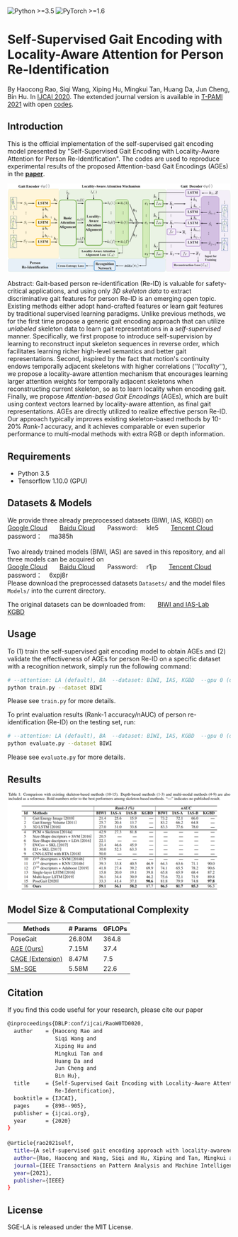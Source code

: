 ![Python >=3.5](https://img.shields.io/badge/Python->=3.5-blue.svg)
![PyTorch >=1.6](https://img.shields.io/badge/Tensorflow->=1.10-yellow.svg)
# Self-Supervised Gait Encoding with Locality-Aware Attention for Person Re-Identification
By Haocong Rao, Siqi Wang, Xiping Hu, Mingkui Tan, Huang Da, Jun Cheng, Bin Hu. In [IJCAI 2020](https://www.ijcai.org/Proceedings/2020/125). The extended journal version is available in [T-PAMI 2021](https://ieeexplore.ieee.org/abstract/document/9466418) with open [codes](https://github.com/Kali-Hac/Locality-Awareness-SGE).

## Introduction
This is the official implementation of the self-supervised gait encoding model presented by "Self-Supervised Gait Encoding with Locality-Aware Attention for Person Re-Identification".
The codes are used to reproduce experimental results of the proposed Attention-basd Gait Encodings (AGEs) in the [**paper**](https://www.ijcai.org/proceedings/2020/0125.pdf).

![image](https://github.com/Kali-Hac/SGE-LA/blob/master/img/overview.png)

Abstract: Gait-based person re-identification (Re-ID) is valuable for safety-critical applications, and using only *3D skeleton data* to extract discriminative gait features for person Re-ID is an emerging open topic. Existing methods either adopt hand-crafted features or learn gait features by traditional supervised learning paradigms. Unlike previous methods, we for the first time propose a generic gait encoding approach that can utilize *unlabeled* skeleton data to learn gait representations in a *self-supervised* manner. Specifically, we first propose to introduce self-supervision by learning to reconstruct input skeleton sequences in reverse order, which facilitates learning richer high-level semantics and better gait representations. Second, inspired by the fact that motion's continuity endows temporally adjacent skeletons with higher correlations (''*locality*''), we propose a locality-aware attention mechanism that encourages learning larger attention weights for temporally adjacent skeletons when reconstructing current skeleton, so as to learn locality when encoding gait. Finally, we propose *Attention-based Gait Encodings* (AGEs), which are built using context vectors learned by locality-aware attention, as final gait representations. AGEs are directly utilized to realize effective person Re-ID. Our approach typically improves existing skeleton-based methods by 10-20% *Rank-1* accuracy, and it achieves comparable or even superior performance to multi-modal methods with extra RGB or depth information.

## Requirements
- Python 3.5
- Tensorflow 1.10.0 (GPU)

## Datasets \& Models
We provide three already preprocessed datasets (BIWI, IAS, KGBD) on <br/>
[Google Cloud](https://drive.google.com/drive/folders/1apjNcFvlUk9kqnqB1khI3k1HX_cNH46p?usp=sharing) &nbsp; &nbsp; &nbsp;
[Baidu Cloud](https://pan.baidu.com/s/1oOvY2pHM7DFQWcwfVwu6Lw) &nbsp; &nbsp; &nbsp; Password: &nbsp; &nbsp; kle5 &nbsp; &nbsp; &nbsp;
[Tencent Cloud](https://share.weiyun.com/5faKfq4) &nbsp; &nbsp; &nbsp; password：&nbsp; &nbsp; ma385h <br/>
<br />
Two already trained models (BIWI, IAS) are saved in this repository, and all three models can be acquired on <br />
[Google Cloud](https://drive.google.com/drive/folders/1I7eSd37ArGJt46ZfUSzXT0ciDvgW9m-K?usp=sharing) &nbsp; &nbsp; &nbsp;
[Baidu Cloud](https://pan.baidu.com/s/1367Gy-Bk9ojOrXveqCcm0Q) &nbsp; &nbsp; &nbsp; Password: &nbsp; &nbsp; r1jp &nbsp; &nbsp; &nbsp;
[Tencent Cloud](https://share.weiyun.com/5EBPkPZ) &nbsp; &nbsp; &nbsp; password：&nbsp; &nbsp; 6xpj8r  <br/> 
Please download the preprocessed datasets ``Datasets/`` and the model files ``Models/`` into the current directory. 
<br/>

The original datasets can be downloaded from:  &nbsp; &nbsp; &nbsp; [BIWI and IAS-Lab](http://robotics.dei.unipd.it/reid/index.php/downloads) &nbsp; &nbsp; &nbsp;
[KGBD](https://www.researchgate.net/publication/275023745_Kinect_Gait_Biometry_Dataset_-_data_from_164_individuals_walking_in_front_of_a_X-Box_360_Kinect_Sensor) 
 
## Usage

To (1) train the self-supervised gait encoding model to obtain AGEs and (2) validate the effectiveness of AGEs for person Re-ID on a specific dataset with a recognition network,  simply run the following command: 

```bash
# --attention: LA (default), BA  --dataset: BIWI, IAS, KGBD  --gpu 0 (default)
python train.py --dataset BIWI
```
Please see ```train.py``` for more details.

To print evaluation results (Rank-1 accuracy/nAUC) of person re-identification (Re-ID) on the testing set, run:

```bash
# --attention: LA (default), BA  --dataset: BIWI, IAS, KGBD  --gpu 0 (default)
python evaluate.py --dataset BIWI
```

Please see ```evaluate.py``` for more details.

## Results
![results](img/AGE-results.png)

## Model Size & Computational Complexity
| Methods  | # Params | GFLOPs |
|----------|----------|--------|
| PoseGait |   26.80M |  364.8 |
| [AGE (Ours)](https://github.com/Kali-Hac/SGE-LA)      |    7.15M |   37.4 |
| [CAGE (Extension)](https://github.com/Kali-Hac/Locality-Awareness-SGE)     |    8.47M |    7.5 |
| [SM-SGE](https://github.com/Kali-Hac/SM-SGE)   |    5.58M |   22.6 |


## Citation
If you find this code useful for your research, please cite our paper
```bash
@inproceedings{DBLP:conf/ijcai/RaoW0TD0020,
  author    = {Haocong Rao and
               Siqi Wang and
               Xiping Hu and
               Mingkui Tan and
               Huang Da and
               Jun Cheng and
               Bin Hu},
  title     = {Self-Supervised Gait Encoding with Locality-Aware Attention for Person
               Re-Identification},
  booktitle = {IJCAI},
  pages     = {898--905},
  publisher = {ijcai.org},
  year      = {2020}
}

@article{rao2021self,
  title={A self-supervised gait encoding approach with locality-awareness for 3D skeleton based person re-identification},
  author={Rao, Haocong and Wang, Siqi and Hu, Xiping and Tan, Mingkui and Guo, Yi and Cheng, Jun and Liu, Xinwang and Hu, Bin},
  journal={IEEE Transactions on Pattern Analysis and Machine Intelligence},
  year={2021},
  publisher={IEEE}
}

```


## License

SGE-LA is released under the MIT License.

